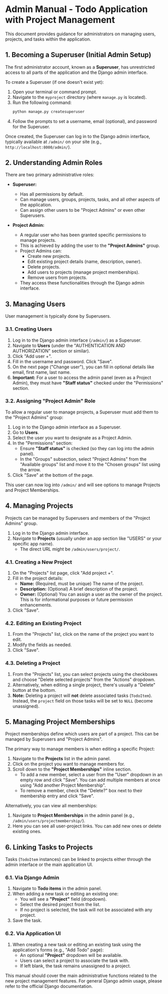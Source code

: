 # Admin Manual - Todo Application with Project Management

This document provides guidance for administrators on managing users, projects, and tasks within the application.

## 1. Becoming a Superuser (Initial Admin Setup)

The first administrator account, known as a **Superuser**, has unrestricted access to all parts of the application and the Django admin interface.

To create a Superuser (if one doesn't exist yet):
1.  Open your terminal or command prompt.
2.  Navigate to the `myproject` directory (where `manage.py` is located).
3.  Run the following command:
    ```bash
    python manage.py createsuperuser
    ```
4.  Follow the prompts to set a username, email (optional), and password for the Superuser.

Once created, the Superuser can log in to the Django admin interface, typically available at `/admin/` on your site (e.g., `http://localhost:8000/admin/`).

## 2. Understanding Admin Roles

There are two primary administrative roles:

*   **Superuser:**
    *   Has all permissions by default.
    *   Can manage users, groups, projects, tasks, and all other aspects of the application.
    *   Can assign other users to be "Project Admins" or even other Superusers.

*   **Project Admin:**
    *   A regular user who has been granted specific permissions to manage projects.
    *   This is achieved by adding the user to the **"Project Admins"** group.
    *   Project Admins can:
        *   Create new projects.
        *   Edit existing project details (name, description, owner).
        *   Delete projects.
        *   Add users to projects (manage project memberships).
        *   Remove users from projects.
    *   They access these functionalities through the Django admin interface.

## 3. Managing Users

User management is typically done by Superusers.

### 3.1. Creating Users
1.  Log in to the Django admin interface (`/admin/`) as a Superuser.
2.  Navigate to **Users** (under the "AUTHENTICATION AND AUTHORIZATION" section or similar).
3.  Click "Add user +".
4.  Fill in the username and password. Click "Save".
5.  On the next page ("Change user"), you can fill in optional details like email, first name, last name.
6.  **Important:** For a user to access the admin panel (even as a Project Admin), they must have **"Staff status"** checked under the "Permissions" section.

### 3.2. Assigning "Project Admin" Role
To allow a regular user to manage projects, a Superuser must add them to the "Project Admins" group:
1.  Log in to the Django admin interface as a Superuser.
2.  Go to **Users**.
3.  Select the user you want to designate as a Project Admin.
4.  In the "Permissions" section:
    *   Ensure **"Staff status"** is checked (so they can log into the admin panel).
    *   In the "Groups" subsection, select "Project Admins" from the "Available groups" list and move it to the "Chosen groups" list using the arrow.
5.  Click "Save" at the bottom of the page.

This user can now log into `/admin/` and will see options to manage Projects and Project Memberships.

## 4. Managing Projects

Projects can be managed by Superusers and members of the "Project Admins" group.

1.  Log in to the Django admin interface.
2.  Navigate to **Projects** (usually under an app section like "USERS" or your specific app name).
    *   The direct URL might be `/admin/users/project/`.

### 4.1. Creating a New Project
1.  On the "Projects" list page, click "Add project +".
2.  Fill in the project details:
    *   **Name:** (Required, must be unique) The name of the project.
    *   **Description:** (Optional) A brief description of the project.
    *   **Owner:** (Optional) You can assign a user as the owner of the project. This is for informational purposes or future permission enhancements.
3.  Click "Save".

### 4.2. Editing an Existing Project
1.  From the "Projects" list, click on the name of the project you want to edit.
2.  Modify the fields as needed.
3.  Click "Save".

### 4.3. Deleting a Project
1.  From the "Projects" list, you can select projects using the checkboxes and choose "Delete selected projects" from the "Actions" dropdown.
2.  Alternatively, when editing a single project, there's usually a "Delete" button at the bottom.
3.  **Note:** Deleting a project will **not** delete associated tasks (`TodoItem`). Instead, the `project` field on those tasks will be set to `NULL` (become unassigned).

## 5. Managing Project Memberships

Project memberships define which users are part of a project. This can be managed by Superusers and "Project Admins".

The primary way to manage members is when editing a specific Project:
1.  Navigate to the **Projects** list in the admin panel.
2.  Click on the project you want to manage members for.
3.  Scroll down to the **"Project Memberships"** inline section.
    *   To add a new member, select a user from the "User" dropdown in an empty row and click "Save". You can add multiple members at once using "Add another Project Membership".
    *   To remove a member, check the "Delete?" box next to their membership entry and click "Save".

Alternatively, you can view all memberships:
1.  Navigate to **Project Memberships** in the admin panel (e.g., `/admin/users/projectmembership/`).
2.  Here you can see all user-project links. You can add new ones or delete existing ones.

## 6. Linking Tasks to Projects

Tasks (`TodoItem` instances) can be linked to projects either through the admin interface or the main application UI.

### 6.1. Via Django Admin
1.  Navigate to **Todo items** in the admin panel.
2.  When adding a new task or editing an existing one:
    *   You will see a **"Project"** field (dropdown).
    *   Select the desired project from the list.
    *   If no project is selected, the task will not be associated with any project.
3.  Save the task.

### 6.2. Via Application UI
1.  When creating a new task or editing an existing task using the application's forms (e.g., "Add Todo" page):
    *   An optional **"Project"** dropdown will be available.
    *   Users can select a project to associate the task with.
    *   If left blank, the task remains unassigned to a project.

This manual should cover the main administrative functions related to the new project management features. For general Django admin usage, please refer to the official Django documentation.
